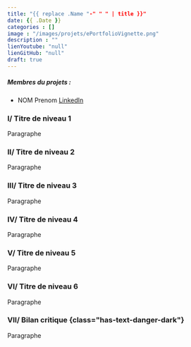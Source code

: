 ```yaml
---
title: "{{ replace .Name "-" " " | title }}"
date: {{ .Date }}
categories : []
image : "/images/projets/ePortfolioVignette.png"
description : ""
lienYoutube: "null"
lienGitHub: "null"
draft: true
---
```


##### Membres du projets :
- NOM Prenom [LinkedIn](https://www.linkedin.com/)

### I/ Titre de niveau 1

Paragraphe

### II/ Titre de niveau 2

Paragraphe

### III/ Titre de niveau 3

Paragraphe

### IV/ Titre de niveau 4

Paragraphe

### V/ Titre de niveau 5

Paragraphe

### VI/ Titre de niveau 6

Paragraphe

### VII/ Bilan critique {class="has-text-danger-dark"}

Paragraphe
